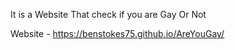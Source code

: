 It is a Website That check if you are Gay Or Not

Website - https://benstokes75.github.io/AreYouGay/
